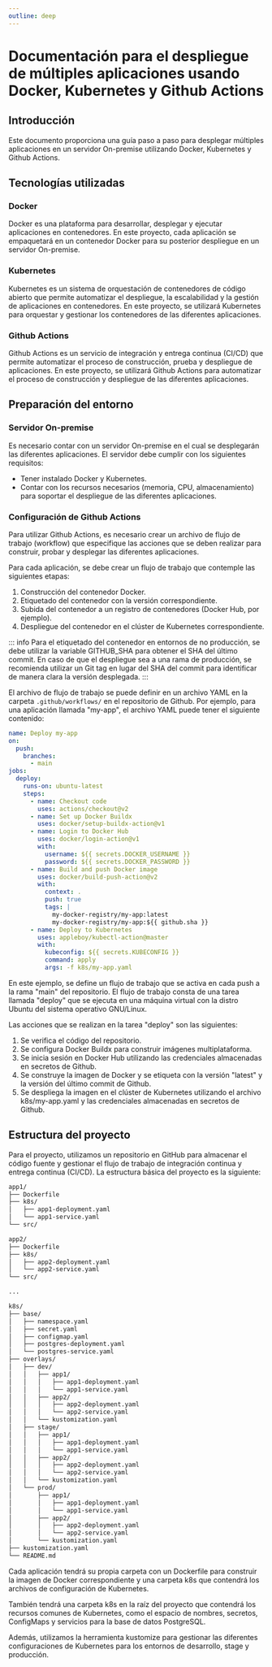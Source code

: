 ```yaml
---
outline: deep
---
```


# Documentación para el despliegue de múltiples aplicaciones usando Docker, Kubernetes y Github Actions

## Introducción

Este documento proporciona una guía paso a paso para desplegar múltiples aplicaciones en un servidor On-premise utilizando Docker, Kubernetes y Github Actions.

## Tecnologías utilizadas

### Docker

Docker es una plataforma para desarrollar, desplegar y ejecutar aplicaciones en contenedores. En este proyecto, cada aplicación se empaquetará en un contenedor Docker para su posterior despliegue en un servidor On-premise.

### Kubernetes

Kubernetes es un sistema de orquestación de contenedores de código abierto que permite automatizar el despliegue, la escalabilidad y la gestión de aplicaciones en contenedores. En este proyecto, se utilizará Kubernetes para orquestar y gestionar los contenedores de las diferentes aplicaciones.

### Github Actions

Github Actions es un servicio de integración y entrega continua (CI/CD) que permite automatizar el proceso de construcción, prueba y despliegue de aplicaciones. En este proyecto, se utilizará Github Actions para automatizar el proceso de construcción y despliegue de las diferentes aplicaciones.

## Preparación del entorno

### Servidor On-premise

Es necesario contar con un servidor On-premise en el cual se desplegarán las diferentes aplicaciones. El servidor debe cumplir con los siguientes requisitos:

- Tener instalado Docker y Kubernetes.
- Contar con los recursos necesarios (memoria, CPU, almacenamiento) para soportar el despliegue de las diferentes aplicaciones.

### Configuración de Github Actions

Para utilizar Github Actions, es necesario crear un archivo de flujo de trabajo (workflow) que especifique las acciones que se deben realizar para construir, probar y desplegar las diferentes aplicaciones.

Para cada aplicación, se debe crear un flujo de trabajo que contemple las siguientes etapas:

1. Construcción del contenedor Docker.
2. Etiquetado del contenedor con la versión correspondiente.
3. Subida del contenedor a un registro de contenedores (Docker Hub, por ejemplo).
4. Despliegue del contenedor en el clúster de Kubernetes correspondiente.

::: info
Para el etiquetado del contenedor en entornos de no producción, se debe utilizar la variable GITHUB_SHA para obtener el SHA del último commit. En caso de que el despliegue sea a una rama de producción, se recomienda utilizar un Git tag en lugar del SHA del commit para identificar de manera clara la versión desplegada.
:::

El archivo de flujo de trabajo se puede definir en un archivo YAML en la carpeta `.github/workflows/` en el repositorio de Github. Por ejemplo, para una aplicación llamada "my-app", el archivo YAML puede tener el siguiente contenido:

```yaml
name: Deploy my-app
on:
  push:
    branches:
      - main
jobs:
  deploy:
    runs-on: ubuntu-latest
    steps:
      - name: Checkout code
        uses: actions/checkout@v2
      - name: Set up Docker Buildx
        uses: docker/setup-buildx-action@v1
      - name: Login to Docker Hub
        uses: docker/login-action@v1
        with:
          username: ${{ secrets.DOCKER_USERNAME }}
          password: ${{ secrets.DOCKER_PASSWORD }}
      - name: Build and push Docker image
        uses: docker/build-push-action@v2
        with:
          context: .
          push: true
          tags: |
            my-docker-registry/my-app:latest
            my-docker-registry/my-app:${{ github.sha }}
      - name: Deploy to Kubernetes
        uses: appleboy/kubectl-action@master
        with:
          kubeconfig: ${{ secrets.KUBECONFIG }}
          command: apply
          args: -f k8s/my-app.yaml
```

En este ejemplo, se define un flujo de trabajo que se activa en cada push a la rama "main" del repositorio. El flujo de trabajo consta de una tarea llamada "deploy" que se ejecuta en una máquina virtual con la distro Ubuntu del sistema operativo GNU/Linux.

Las acciones que se realizan en la tarea "deploy" son las siguientes:

1. Se verifica el código del repositorio.
2. Se configura Docker Buildx para construir imágenes multiplataforma.
3. Se inicia sesión en Docker Hub utilizando las credenciales almacenadas en secretos de Github.
4. Se construye la imagen de Docker y se etiqueta con la versión "latest" y la versión del último commit de Github.
5. Se despliega la imagen en el clúster de Kubernetes utilizando el archivo k8s/my-app.yaml y las credenciales almacenadas en secretos de Github.

## Estructura del proyecto

Para el proyecto, utilizamos un repositorio en GitHub para almacenar el código fuente y gestionar el flujo de trabajo de integración continua y entrega continua (CI/CD). La estructura básica del proyecto es la siguiente:

```sh
app1/
├── Dockerfile
├── k8s/
│   ├── app1-deployment.yaml
│   └── app1-service.yaml
└── src/

app2/
├── Dockerfile
├── k8s/
│   ├── app2-deployment.yaml
│   └── app2-service.yaml
└── src/

...

k8s/
├── base/
│   ├── namespace.yaml
│   ├── secret.yaml
│   ├── configmap.yaml
│   ├── postgres-deployment.yaml
│   └── postgres-service.yaml
├── overlays/
│   ├── dev/
│   │   ├── app1/
│   │   │   ├── app1-deployment.yaml
│   │   │   └── app1-service.yaml
│   │   ├── app2/
│   │   │   ├── app2-deployment.yaml
│   │   │   └── app2-service.yaml
│   │   └── kustomization.yaml
│   ├── stage/
│   │   ├── app1/
│   │   │   ├── app1-deployment.yaml
│   │   │   └── app1-service.yaml
│   │   ├── app2/
│   │   │   ├── app2-deployment.yaml
│   │   │   └── app2-service.yaml
│   │   └── kustomization.yaml
│   └── prod/
│       ├── app1/
│       │   ├── app1-deployment.yaml
│       │   └── app1-service.yaml
│       ├── app2/
│       │   ├── app2-deployment.yaml
│       │   └── app2-service.yaml
│       └── kustomization.yaml
├── kustomization.yaml
└── README.md
```

Cada aplicación tendrá su propia carpeta con un Dockerfile para construir la imagen de Docker correspondiente y una carpeta k8s que contendrá los archivos de configuración de Kubernetes.

También tendrá una carpeta k8s en la raíz del proyecto que contendrá los recursos comunes de Kubernetes, como el espacio de nombres, secretos, ConfigMaps y servicios para la base de datos PostgreSQL.

Además, utilizamos la herramienta kustomize para gestionar las diferentes configuraciones de Kubernetes para los entornos de desarrollo, stage y producción.
